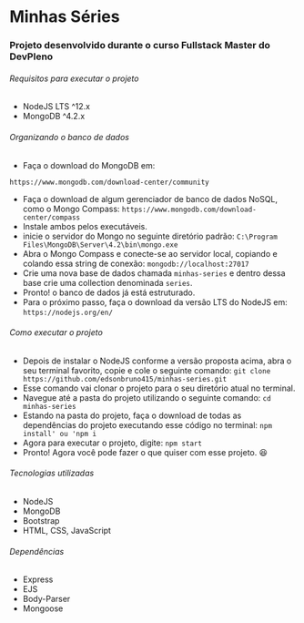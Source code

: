 # Minhas Séries

### Projeto desenvolvido durante o curso Fullstack Master do DevPleno

###### Requisitos para executar o projeto

  * NodeJS LTS ^12.x
  * MongoDB ^4.2.x
  
###### Organizando o banco de dados

  - Faça o download do MongoDB em: 
  ```
  https://www.mongodb.com/download-center/community
  ```
  - Faça o download de algum gerenciador de banco de dados NoSQL, como o Mongo Compass: 
  ```https://www.mongodb.com/download-center/compass```
  - Instale ambos pelos executáveis.
  - inicie o servidor do Mongo no seguinte diretório padrão:
  ```C:\Program Files\MongoDB\Server\4.2\bin\mongo.exe```
  - Abra o Mongo Compass e conecte-se ao servidor local, copiando e colando essa string de conexão:
  ```mongodb://localhost:27017```
  - Crie uma nova base de dados chamada `minhas-series` e dentro dessa base crie uma collection denominada `series`.
  - Pronto! o banco de dados já está estruturado.
  - Para o próximo passo, faça o download da versão LTS do NodeJS em: ```https://nodejs.org/en/```
 
###### Como executar o projeto

  - Depois de instalar o NodeJS conforme a versão proposta acima, abra o seu terminal favorito, copie e cole o seguinte comando:
  ```git clone https://github.com/edsonbruno415/minhas-series.git```
  - Esse comando vai clonar o projeto para o seu diretório atual no terminal.
  - Navegue até a pasta do projeto utilizando o seguinte comando:
  ```cd minhas-series```
  - Estando na pasta do projeto, faça o download de todas as dependências do projeto executando esse código no terminal:
  ```npm install' ou 'npm i```
  - Agora para executar o projeto, digite:
  ```npm start```
  - Pronto! Agora você pode fazer o que quiser com esse projeto. :satisfied:
  
###### Tecnologias utilizadas

  * NodeJS
  * MongoDB
  * Bootstrap
  * HTML, CSS, JavaScript
  
###### Dependências

  * Express
  * EJS
  * Body-Parser
  * Mongoose
  
  
  
  
